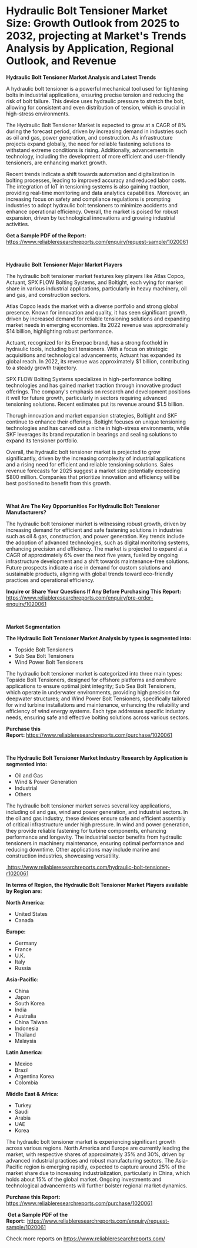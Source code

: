 <p><h1>Hydraulic Bolt Tensioner Market Size: Growth Outlook from 2025 to 2032, projecting at Market's Trends Analysis by Application, Regional Outlook, and Revenue</h1></p><p><strong>Hydraulic Bolt Tensioner Market Analysis and Latest Trends</strong></p>
<p><p>A hydraulic bolt tensioner is a powerful mechanical tool used for tightening bolts in industrial applications, ensuring precise tension and reducing the risk of bolt failure. This device uses hydraulic pressure to stretch the bolt, allowing for consistent and even distribution of tension, which is crucial in high-stress environments.</p><p>The Hydraulic Bolt Tensioner Market is expected to grow at a CAGR of 8% during the forecast period, driven by increasing demand in industries such as oil and gas, power generation, and construction. As infrastructure projects expand globally, the need for reliable fastening solutions to withstand extreme conditions is rising. Additionally, advancements in technology, including the development of more efficient and user-friendly tensioners, are enhancing market growth.</p><p>Recent trends indicate a shift towards automation and digitalization in bolting processes, leading to improved accuracy and reduced labor costs. The integration of IoT in tensioning systems is also gaining traction, providing real-time monitoring and data analytics capabilities. Moreover, an increasing focus on safety and compliance regulations is prompting industries to adopt hydraulic bolt tensioners to minimize accidents and enhance operational efficiency. Overall, the market is poised for robust expansion, driven by technological innovations and growing industrial activities.</p></p>
<p><strong>Get a Sample PDF of the Report:&nbsp;</strong> <a href="https://www.reliableresearchreports.com/enquiry/request-sample/1020061?utm_campaign=3325&utm_medium=2&utm_source=Github&utm_content=ia&utm_term=10042025&utm_id=hydraulic-bolt-tensioner">https://www.reliableresearchreports.com/enquiry/request-sample/1020061</a></p>
<p>&nbsp;</p>
<p><strong>Hydraulic Bolt Tensioner Major Market Players</strong></p>
<p><p>The hydraulic bolt tensioner market features key players like Atlas Copco, Actuant, SPX FLOW Bolting Systems, and Boltight, each vying for market share in various industrial applications, particularly in heavy machinery, oil and gas, and construction sectors.</p><p>Atlas Copco leads the market with a diverse portfolio and strong global presence. Known for innovation and quality, it has seen significant growth, driven by increased demand for reliable tensioning solutions and expanding market needs in emerging economies. Its 2022 revenue was approximately $14 billion, highlighting robust performance.</p><p>Actuant, recognized for its Enerpac brand, has a strong foothold in hydraulic tools, including bolt tensioners. With a focus on strategic acquisitions and technological advancements, Actuant has expanded its global reach. In 2022, its revenue was approximately $1 billion, contributing to a steady growth trajectory.</p><p>SPX FLOW Bolting Systems specializes in high-performance bolting technologies and has gained market traction through innovative product offerings. The company's emphasis on research and development positions it well for future growth, particularly in sectors requiring advanced tensioning solutions. Recent estimates put its revenue around $1.5 billion.</p><p>Thorugh innovation and market expansion strategies, Boltight and SKF continue to enhance their offerings. Boltight focuses on unique tensioning technologies and has carved out a niche in high-stress environments, while SKF leverages its brand reputation in bearings and sealing solutions to expand its tensioner portfolio.</p><p>Overall, the hydraulic bolt tensioner market is projected to grow significantly, driven by the increasing complexity of industrial applications and a rising need for efficient and reliable tensioning solutions. Sales revenue forecasts for 2025 suggest a market size potentially exceeding $800 million. Companies that prioritize innovation and efficiency will be best positioned to benefit from this growth.</p></p>
<p>&nbsp;</p>
<p><strong>What Are The Key Opportunities For Hydraulic Bolt Tensioner Manufacturers?</strong></p>
<p><p>The hydraulic bolt tensioner market is witnessing robust growth, driven by increasing demand for efficient and safe fastening solutions in industries such as oil & gas, construction, and power generation. Key trends include the adoption of advanced technologies, such as digital monitoring systems, enhancing precision and efficiency. The market is projected to expand at a CAGR of approximately 6% over the next five years, fueled by ongoing infrastructure development and a shift towards maintenance-free solutions. Future prospects indicate a rise in demand for custom solutions and sustainable products, aligning with global trends toward eco-friendly practices and operational efficiency.</p></p>
<p><strong>Inquire or Share Your Questions If Any Before Purchasing This Report:</strong> <a href="https://www.reliableresearchreports.com/enquiry/pre-order-enquiry/1020061?utm_campaign=3325&utm_medium=2&utm_source=Github&utm_content=ia&utm_term=10042025&utm_id=hydraulic-bolt-tensioner">https://www.reliableresearchreports.com/enquiry/pre-order-enquiry/1020061</a></p>
<p>&nbsp;</p>
<p><strong>Market Segmentation</strong></p>
<p><strong>The Hydraulic Bolt Tensioner Market Analysis by types is segmented into:</strong></p>
<p><ul><li>Topside Bolt Tensioners</li><li>Sub Sea Bolt Tensioners</li><li>Wind Power Bolt Tensioners</li></ul></p>
<p><p>The hydraulic bolt tensioner market is categorized into three main types: Topside Bolt Tensioners, designed for offshore platforms and onshore applications to ensure optimal joint integrity; Sub Sea Bolt Tensioners, which operate in underwater environments, providing high precision for deepwater structures; and Wind Power Bolt Tensioners, specifically tailored for wind turbine installations and maintenance, enhancing the reliability and efficiency of wind energy systems. Each type addresses specific industry needs, ensuring safe and effective bolting solutions across various sectors.</p></p>
<p><strong>Purchase this Report:&nbsp;</strong><a href="https://www.reliableresearchreports.com/purchase/1020061?utm_campaign=3325&utm_medium=2&utm_source=Github&utm_content=ia&utm_term=10042025&utm_id=hydraulic-bolt-tensioner">https://www.reliableresearchreports.com/purchase/1020061</a></p>
<p>&nbsp;</p>
<p><strong>The Hydraulic Bolt Tensioner Market Industry Research by Application is segmented into:</strong></p>
<p><ul><li>Oil and Gas</li><li>Wind & Power Generation</li><li>Industrial</li><li>Others</li></ul></p>
<p><p>The hydraulic bolt tensioner market serves several key applications, including oil and gas, wind and power generation, and industrial sectors. In the oil and gas industry, these devices ensure safe and efficient assembly of critical infrastructure under high pressure. In wind and power generation, they provide reliable fastening for turbine components, enhancing performance and longevity. The industrial sector benefits from hydraulic tensioners in machinery maintenance, ensuring optimal performance and reducing downtime. Other applications may include marine and construction industries, showcasing versatility.</p></p>
<p><a href="https://www.reliableresearchreports.com/hydraulic-bolt-tensioner-r1020061?utm_campaign=3325&utm_medium=2&utm_source=Github&utm_content=ia&utm_term=10042025&utm_id=hydraulic-bolt-tensioner">&nbsp;https://www.reliableresearchreports.com/hydraulic-bolt-tensioner-r1020061</a></p>
<p><strong>In terms of Region, the Hydraulic Bolt Tensioner Market Players available by Region are:</strong></p>
<p>
    <p> <strong> North America: </strong>
        <ul>
            <li>United States</li>
            <li>Canada</li>
        </ul>
        </p> 
    <p> <strong> Europe: </strong>
        <ul>
            <li>Germany</li>
            <li>France</li>
            <li>U.K.</li>
            <li>Italy</li>
            <li>Russia</li>
        </ul>
        </p> 
    <p> <strong> Asia-Pacific: </strong>
        <ul>
            <li>China</li>
            <li>Japan</li>
            <li>South Korea</li>
            <li>India</li>
            <li>Australia</li>
            <li>China Taiwan</li>
            <li>Indonesia</li>
            <li>Thailand</li>
            <li>Malaysia</li>
        </ul>
        </p> 
    <p> <strong> Latin America: </strong>
        <ul>
            <li>Mexico</li>
            <li>Brazil</li>
            <li>Argentina Korea</li>
            <li>Colombia</li>
        </ul>
        </p> 
    <p> <strong> Middle East & Africa: </strong>
        <ul>
            <li>Turkey</li>
            <li>Saudi</li>
            <li>Arabia</li>
            <li>UAE</li>
            <li>Korea</li>
        </ul>
    </p>
    </p>
<p><p>The hydraulic bolt tensioner market is experiencing significant growth across various regions. North America and Europe are currently leading the market, with respective shares of approximately 35% and 30%, driven by advanced industrial practices and robust manufacturing sectors. The Asia-Pacific region is emerging rapidly, expected to capture around 25% of the market share due to increasing industrialization, particularly in China, which holds about 15% of the global market. Ongoing investments and technological advancements will further bolster regional market dynamics.</p></p>
<p><strong>Purchase this Report: </strong><a href="https://www.reliableresearchreports.com/purchase/1020061?utm_campaign=3325&utm_medium=2&utm_source=Github&utm_content=ia&utm_term=10042025&utm_id=hydraulic-bolt-tensioner">https://www.reliableresearchreports.com/purchase/1020061</a></p>
<p>&nbsp;<strong>Get a Sample PDF of the Report:&nbsp;&nbsp;</strong><a href="https://www.reliableresearchreports.com/enquiry/request-sample/1020061?utm_campaign=3325&utm_medium=2&utm_source=Github&utm_content=ia&utm_term=10042025&utm_id=hydraulic-bolt-tensioner">https://www.reliableresearchreports.com/enquiry/request-sample/1020061</a></p>
<p><strong></strong></p>
<p>Check more reports on <a href="https://www.reliableresearchreports.com/?utm_campaign=3325&utm_medium=2&utm_source=Github&utm_content=ia&utm_term=10042025&utm_id=hydraulic-bolt-tensioner">https://www.reliableresearchreports.com/</a></p>